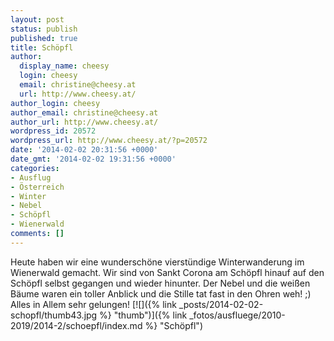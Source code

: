 ```yaml
---
layout: post
status: publish
published: true
title: Schöpfl
author:
  display_name: cheesy
  login: cheesy
  email: christine@cheesy.at
  url: http://www.cheesy.at/
author_login: cheesy
author_email: christine@cheesy.at
author_url: http://www.cheesy.at/
wordpress_id: 20572
wordpress_url: http://www.cheesy.at/?p=20572
date: '2014-02-02 20:31:56 +0000'
date_gmt: '2014-02-02 19:31:56 +0000'
categories:
- Ausflug
- Österreich
- Winter
- Nebel
- Schöpfl
- Wienerwald
comments: []
---
```

Heute haben wir eine wunderschöne vierstündige Winterwanderung im Wienerwald gemacht. Wir sind von Sankt Corona am Schöpfl hinauf auf den Schöpfl selbst gegangen und wieder hinunter.
Der Nebel und die weißen Bäume waren ein toller Anblick und die Stille tat fast in den Ohren weh! ;)
Alles in Allem sehr gelungen!
[![]({% link _posts/2014-02-02-schopfl/thumb43.jpg %} "thumb")]({% link _fotos/ausfluege/2010-2019/2014-2/schoepfl/index.md %} "Schöpfl")
